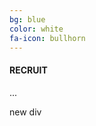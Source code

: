 ```yaml
---
bg: blue
color: white
fa-icon: bullhorn
---
```

#### RECRUIT

<div id="cp_widget_de03fe46-de1b-4139-abd8-ddf0d92dfab8">...</div><script type="text/javascript">
var cpo = []; cpo["_object"] ="cp_widget_de03fe46-de1b-4139-abd8-ddf0d92dfab8"; cpo["_fid"] = "AAPA-T-xfru1";
var _cpmp = _cpmp || []; _cpmp.push(cpo);
(function() { var cp = document.createElement("script"); cp.type = "text/javascript";
cp.async = true; cp.src = "//www.cincopa.com/media-platform/runtime/libasync.js";
var c = document.getElementsByTagName("script")[0];
c.parentNode.insertBefore(cp, c); })(); </script>

new div
